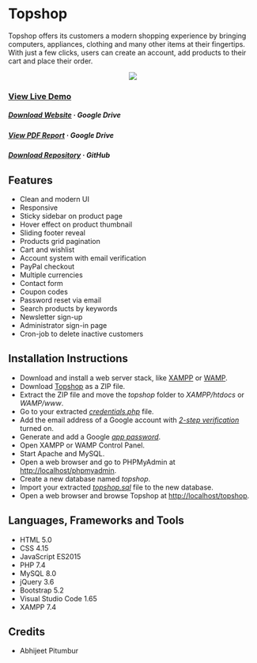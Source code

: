 # Topshop

Topshop offers its customers a modern shopping experience by bringing computers, appliances, clothing and many other items at their fingertips. With just a few clicks, users can create an account, add products to their cart and place their order.

<p align="center"><img src="https://github.com/Abhijeet-Pitumbur/Topshop/blob/main/project/demo.gif"/></p>

### [View Live Demo](https://abhijt.com)

##### [Download Website](https://bit.ly/abhijt-topshop)  · Google Drive
##### [View PDF Report](https://bit.ly/abhijt-topshop-report)  · Google Drive
##### [Download Repository](https://github.com/Abhijeet-Pitumbur/Topshop/archive/refs/heads/main.zip)  · GitHub

## Features
- Clean and modern UI
- Responsive
- Sticky sidebar on product page
- Hover effect on product thumbnail
- Sliding footer reveal
- Products grid pagination
- Cart and wishlist
- Account system with email verification
- PayPal checkout
- Multiple currencies
- Contact form
- Coupon codes
- Password reset via email
- Search products by keywords
- Newsletter sign-up
- Administrator sign-in page
- Cron-job to delete inactive customers

## Installation Instructions
- Download and install a web server stack, like [XAMPP](https://www.apachefriends.org/) or [WAMP](https://www.wampserver.com/).
- Download [Topshop](https://bit.ly/abhijt-topshop) as a ZIP file.
- Extract the ZIP file and move the *topshop* folder to *XAMPP/htdocs* or *WAMP/www*.
- Go to your extracted *[credentials.php](project/credentials.php)* file.
- Add the email address of a Google account with *[2-step verification](https://support.google.com/accounts/answer/185839)* turned on.
- Generate and add a Google *[app password](https://support.google.com/accounts/answer/185833)*.
- Open XAMPP or WAMP Control Panel.
- Start Apache and MySQL.
- Open a web browser and go to PHPMyAdmin at [http://localhost/phpmyadmin](http://localhost/phpmyadmin).
- Create a new database named *topshop*.
- Import your extracted *[topshop.sql](project/topshop.sql)* file to the new database.
- Open a web browser and browse Topshop at [http://localhost/topshop](http://localhost/topshop).

## Languages, Frameworks and Tools
- HTML 5.0
- CSS 4.15
- JavaScript ES2015
- PHP 7.4
- MySQL 8.0
- jQuery 3.6
- Bootstrap 5.2
- Visual Studio Code 1.65
- XAMPP 7.4

## Credits
- Abhijeet Pitumbur
